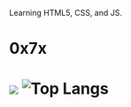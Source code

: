 Learning HTML5, CSS, and JS.
<h1>0x7x<h1>

![](https://komarev.com/ghpvc/?username=0x7x&color=red)
![Top Langs](https://github-readme-stats.vercel.app/api/top-langs/?username=0x7x&theme=tokyonight)
<!---
0x7x/0x7x is a ✨ special ✨ repository because its `README.md` (this file) appears on your GitHub profile.
You can click the Preview link to take a look at your changes.
--->
